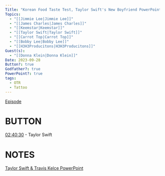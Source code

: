 ```yaml
---
Title: "Korean Food Taste Test, Taylor Swift's New Boyfriend PowerPoint - Off The Rails #87"
Topics:
  - "[[Jimmie Lee|Jimmie Lee]]"
  - "[[James Charles|James Charles]]"
  - "[[Keemstar|Keemstar]]"
  - "[[Taylor Swift|Taylor Swift]]"
  - "[[Carrot Top|Carrot Top]]"
  - "[[Bobby Lee|Bobby Lee]]"
  - "[[H3H3Producitons|H3H3Producitons]]"
Guest(s):
  - "[[Donna Klein|Donna Klein]]"
Date: 2023-09-28
Button?: true
Godfather?: true
PowerPoint?: true
tags:
  - OTR
  - Tattoo
---
```

[Episode](https://www.youtube.com/watch?v=R8Y-ih8DLlc)
# BUTTON
[02:40:30](https://youtu.be/R8Y-ih8DLlc?t=9631) - Taylor Swift
# NOTES
[Taylor Swift & Travis Kelce PowerPoint](https://youtu.be/R8Y-ih8DLlc?t=7729)
